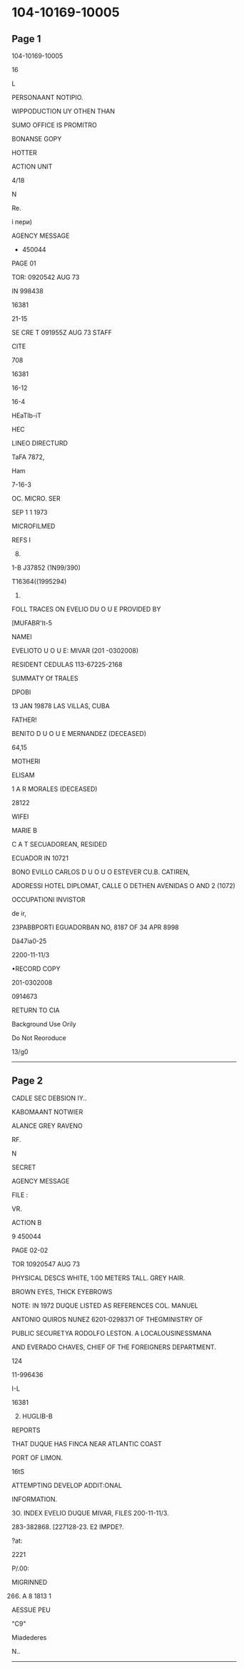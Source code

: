 # 104-10169-10005

## Page 1

104-10169-10005

16

L

PERSONAANT NOTIPIO.

WIPPODUCTION UY OTHEN THAN

SUMO OFFICE IS PROMITRO

BONANSE GOPY

HOTTER

ACTION UNIT

4/18

N

Re.

і пери)

AGENCY MESSAGE

+ 450044

PAGE 01

TOR: 0920542 AUG 73

IN 998438

16381

21-15

SE CRE T 091955Z AUG 73 STAFF

CITE

708

16381

16-12

16-4

HEaTIb-iT

HEC

LINEO DIRECTURD

TaFA 7872,

Ham

7-16-3

OC. MICRO. SER

SEP 1 1 1973

MICROFILMED

REFS I

8.

1-B J37852 (1N99/390)

T16364((1995294)

1.

FOLL TRACES ON EVELIO DU O U E PROVIDED BY

[MUFABR'It-5

NAMEI

EVELIOTO U O U E: MIVAR (201 -0302008)

RESIDENT CEDULAS 113-67225-2168

SUMMATY Of TRALES

DPOBI

13 JAN 19878 LAS VILLAS, CUBA

FATHER!

BENITO D U O U E MERNANDEZ (DECEASED)

64,15

MOTHERI

ELISAM

1 A R MORALES (DECEASED)

28122

WIFEI

MARIE B

C A T SECUADOREAN, RESIDED

ECUADOR IN 10721

BONO EVILLO CARLOS D U O U O ESTEVER CU.B. CATIREN,

ADORESSI HOTEL DIPLOMAT, CALLE O DETHEN AVENIDAS O AND 2 (1072)

OCCUPATIONI INVISTOR

de ir,

23PABBPORTI EGUADORBAN NO, 8187 OF 34 APR 8998

Dã47ia0-25

2200-11-11/3

•RECORD COPY

201-0302008

0914673

RETURN TO CIA

Background Use Orily

Do Not Reoroduce

13/g0

---

## Page 2

CADLE SEC DEBSION IY..

KABOMAANT NOTWIER

ALANCE GREY RAVENO

RF.

N

SECRET

AGENCY MESSAGE

FILE :

VR.

ACTION B

9 450044

PAGE 02-02

TOR 10920547 AUG 73

PHYSICAL DESCS WHITE, 1:00 METERS TALL. GREY HAIR.

BROWN EYES, THICK EYEBROWS

NOTE: IN 1972 DUQUE LISTED AS REFERENCES COL. MANUEL

ANTONIO QUIROS NUNEZ 6201-0298371 OF THEGMINISTRY OF

PUBLIC SECURETYA RODOLFO LESTON. A LOCALOUSINESSMANA

AND EVERADO CHAVES, CHIEF OF THE FOREIGNERS DEPARTMENT.

124

11-996436

I-L

16381

2. HUGLIB-B

REPORTS

THAT DUQUE HAS FINCA NEAR ATLANTIC COAST

PORT OF LIMON.

16tS

ATTEMPTING DEVELOP ADDIT:ONAL

INFORMATION.

3O. INDEX EVELIO DUQUE MIVAR, FILES 200-11-11/3.

283-382868. [227128-23. E2 IMPDE?.

?at:

2221

P/.00:

MIGRINNED

266. A 8 1813 1

AESSUE PEU

"C9"

Miadederes

N..

---

